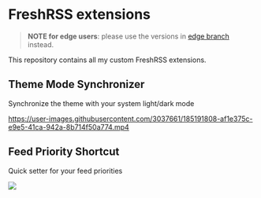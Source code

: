 # FreshRSS extensions

> **NOTE for edge users**: please use the versions in [edge branch](https://github.com/aidistan/freshrss-extensions/tree/edge) instead.

This repository contains all my custom FreshRSS extensions.

## Theme Mode Synchronizer

Synchronize the theme with your system light/dark mode

https://user-images.githubusercontent.com/3037661/185191808-af1e375c-e9e5-41ca-942a-8b714f50a774.mp4

## Feed Priority Shortcut

Quick setter for your feed priorities

![](https://user-images.githubusercontent.com/3037661/186879158-5349e59f-54db-47cc-bd40-b21325d91672.png)
